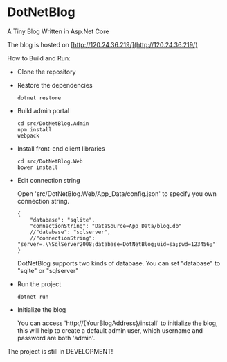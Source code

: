 # DotNetBlog
A Tiny Blog Written in Asp.Net Core

The blog is hosted on [http://120.24.36.219/](http://120.24.36.219/)

How to Build and Run:

*   Clone the repository
*   Restore the dependencies

    ```
    dotnet restore
    ```
*   Build admin portal

    ```
    cd src/DotNetBlog.Admin
    npm install
    webpack
    ```
*   Install front-end client libraries

    ```
    cd src/DotNetBlog.Web
	bower install
    ```
*   Edit connection string

	Open 'src/DotNetBlog.Web/App_Data/config.json' to specify you own connection string.

    ```
    {
        "database": "sqlite",
        "connectionString": "DataSource=App_Data/blog.db"
        //"database": "sqlserver",
        //"connectionString": "server=.\\SqlServer2008;database=DotNetBlog;uid=sa;pwd=123456;"
    }
    ```

    DotNetBlog supports two kinds of database. You can set "database" to "sqite" or "sqlserver"
*   Run the project

    ```
    dotnet run
    ```
*   Initialize the blog

    You can access 'http://{YourBlogAddress}/install' to initialize the blog, this will help to create a default admin user, which username and password are both 'admin'.

The project is still in DEVELOPMENT!